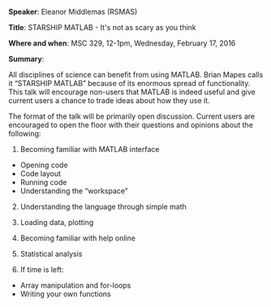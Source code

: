 **Speaker**: Eleanor Middlemas (RSMAS)

**Title**: STARSHIP MATLAB - It's not as scary as you think

**Where and when**: MSC 329, 12-1pm, Wednesday, February 17, 2016

**Summary**:

All disciplines of science can benefit from using MATLAB. Brian Mapes calls it “STARSHIP MATLAB” because of its enormous spread of functionality. This talk will encourage non-users that MATLAB is indeed useful and give current users a chance to trade ideas about how they use it.  

The format of the talk will be primarily open discussion. Current users are encouraged to open the floor with their questions and opinions about the following:

1. Becoming familiar with MATLAB interface
  * Opening code
  * Code layout
  * Running code
  * Understanding the “workspace”

2. Understanding the language through simple math

3. Loading data, plotting 

4. Becoming familiar with help online

5. Statistical analysis

6. If time is left:
  * Array manipulation and for-loops
  * Writing your own functions
